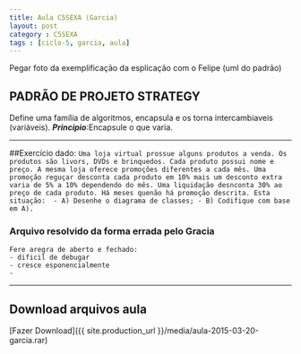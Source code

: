 ```yaml
---
title: Aula C5SEXA (Garcia)
layout: post
category : C5SEXA
tags : [ciclo-5, garcia, aula]
---
```


<div class="alert alert-danger">Pegar foto da exemplificação da esplicação com o Felipe (uml do padrão)</div>


## PADRÃO DE PROJETO **STRATEGY**
Define uma família de algoritmos, encapsula e os torna intercambiaveis (variáveis).
***Principio***:Encapsule o que varia.


***


##Exercício dado:
`
    Uma loja virtual prossue alguns produtos a venda. Os produtos são livors, DVDs e brinquedos. Cada produto possui nome e preço. A mesma loja oferece promoções diferentes a cada mês. Uma promoção reguçar desconta cada produto em 10% mais um desconto extra varia de 5% a 10% dependendo do mês. Uma liquidação desnconta 30% ao preço de cada produto. Há meses quenão há promoção descrita.
    Esta situação: 
    - A) Desenhe o diagrama de classes;
    - B) Codifique com base em A).
`


### Arquivo  resolvido da forma errada pelo Gracia
    Fere aregra de aberto e fechado:
    - dificil de debugar
    - cresce esponencialmente
    - 

*** 

## Download arquivos aula
[Fazer Download]({{ site.production_url }}/media/aula-2015-03-20-garcia.rar) 